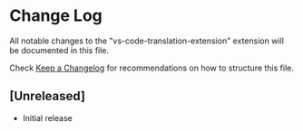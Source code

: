 # Change Log

All notable changes to the "vs-code-translation-extension" extension will be documented in this file.

Check [Keep a Changelog](http://keepachangelog.com/) for recommendations on how to structure this file.

## [Unreleased]

- Initial release